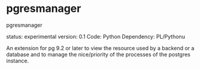 pgresmanager
============

pgresmanager

status: experimental
version: 0.1
Code: Python
Dependency: PL/Pythonu 

An extension for pg 9.2 or later to view the resource used by a backend or a database 
and to manage the nice/priority of the processes of the postgres instance.
